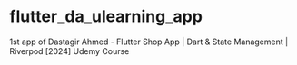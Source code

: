 # flutter_da_ulearning_app
1st app of Dastagir Ahmed - Flutter Shop App | Dart &amp; State Management | Riverpod [2024] Udemy Course
